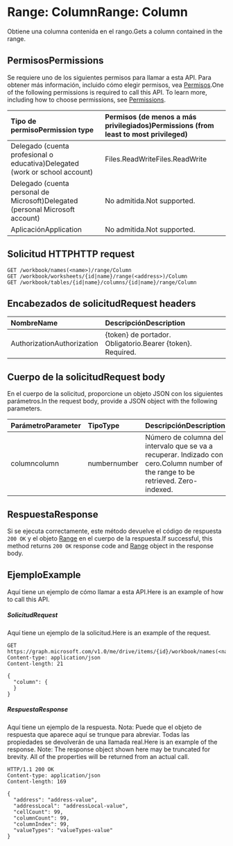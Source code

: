 # <a name="range-column"></a><span data-ttu-id="d4835-101">Range: Column</span><span class="sxs-lookup"><span data-stu-id="d4835-101">Range: Column</span></span>

<span data-ttu-id="d4835-102">Obtiene una columna contenida en el rango.</span><span class="sxs-lookup"><span data-stu-id="d4835-102">Gets a column contained in the range.</span></span>
## <a name="permissions"></a><span data-ttu-id="d4835-103">Permisos</span><span class="sxs-lookup"><span data-stu-id="d4835-103">Permissions</span></span>
<span data-ttu-id="d4835-p101">Se requiere uno de los siguientes permisos para llamar a esta API. Para obtener más información, incluido cómo elegir permisos, vea [Permisos](../../../concepts/permissions_reference.md).</span><span class="sxs-lookup"><span data-stu-id="d4835-p101">One of the following permissions is required to call this API. To learn more, including how to choose permissions, see [Permissions](../../../concepts/permissions_reference.md).</span></span>

|<span data-ttu-id="d4835-106">Tipo de permiso</span><span class="sxs-lookup"><span data-stu-id="d4835-106">Permission type</span></span>      | <span data-ttu-id="d4835-107">Permisos (de menos a más privilegiados)</span><span class="sxs-lookup"><span data-stu-id="d4835-107">Permissions (from least to most privileged)</span></span>              |
|:--------------------|:---------------------------------------------------------|
|<span data-ttu-id="d4835-108">Delegado (cuenta profesional o educativa)</span><span class="sxs-lookup"><span data-stu-id="d4835-108">Delegated (work or school account)</span></span> | <span data-ttu-id="d4835-109">Files.ReadWrite</span><span class="sxs-lookup"><span data-stu-id="d4835-109">Files.ReadWrite</span></span>    |
|<span data-ttu-id="d4835-110">Delegado (cuenta personal de Microsoft)</span><span class="sxs-lookup"><span data-stu-id="d4835-110">Delegated (personal Microsoft account)</span></span> | <span data-ttu-id="d4835-111">No admitida.</span><span class="sxs-lookup"><span data-stu-id="d4835-111">Not supported.</span></span>    |
|<span data-ttu-id="d4835-112">Aplicación</span><span class="sxs-lookup"><span data-stu-id="d4835-112">Application</span></span> | <span data-ttu-id="d4835-113">No admitida.</span><span class="sxs-lookup"><span data-stu-id="d4835-113">Not supported.</span></span> |

## <a name="http-request"></a><span data-ttu-id="d4835-114">Solicitud HTTP</span><span class="sxs-lookup"><span data-stu-id="d4835-114">HTTP request</span></span>
<!-- { "blockType": "ignored" } -->
```http
GET /workbook/names(<name>)/range/Column
GET /workbook/worksheets/{id|name}/range(<address>)/Column
GET /workbook/tables/{id|name}/columns/{id|name}/range/Column

```
## <a name="request-headers"></a><span data-ttu-id="d4835-115">Encabezados de solicitud</span><span class="sxs-lookup"><span data-stu-id="d4835-115">Request headers</span></span>
| <span data-ttu-id="d4835-116">Nombre</span><span class="sxs-lookup"><span data-stu-id="d4835-116">Name</span></span>       | <span data-ttu-id="d4835-117">Descripción</span><span class="sxs-lookup"><span data-stu-id="d4835-117">Description</span></span>|
|:---------------|:----------|
| <span data-ttu-id="d4835-118">Authorization</span><span class="sxs-lookup"><span data-stu-id="d4835-118">Authorization</span></span>  | <span data-ttu-id="d4835-p102">{token} de portador. Obligatorio.</span><span class="sxs-lookup"><span data-stu-id="d4835-p102">Bearer {token}. Required.</span></span> |

## <a name="request-body"></a><span data-ttu-id="d4835-121">Cuerpo de la solicitud</span><span class="sxs-lookup"><span data-stu-id="d4835-121">Request body</span></span>
<span data-ttu-id="d4835-122">En el cuerpo de la solicitud, proporcione un objeto JSON con los siguientes parámetros.</span><span class="sxs-lookup"><span data-stu-id="d4835-122">In the request body, provide a JSON object with the following parameters.</span></span>

| <span data-ttu-id="d4835-123">Parámetro</span><span class="sxs-lookup"><span data-stu-id="d4835-123">Parameter</span></span>    | <span data-ttu-id="d4835-124">Tipo</span><span class="sxs-lookup"><span data-stu-id="d4835-124">Type</span></span>   |<span data-ttu-id="d4835-125">Descripción</span><span class="sxs-lookup"><span data-stu-id="d4835-125">Description</span></span>|
|:---------------|:--------|:----------|
|<span data-ttu-id="d4835-126">column</span><span class="sxs-lookup"><span data-stu-id="d4835-126">column</span></span>|<span data-ttu-id="d4835-127">number</span><span class="sxs-lookup"><span data-stu-id="d4835-127">number</span></span>|<span data-ttu-id="d4835-p103">Número de columna del intervalo que se va a recuperar. Indizado con cero.</span><span class="sxs-lookup"><span data-stu-id="d4835-p103">Column number of the range to be retrieved. Zero-indexed.</span></span>|

## <a name="response"></a><span data-ttu-id="d4835-130">Respuesta</span><span class="sxs-lookup"><span data-stu-id="d4835-130">Response</span></span>

<span data-ttu-id="d4835-131">Si se ejecuta correctamente, este método devuelve el código de respuesta `200 OK` y el objeto [Range](../resources/range.md) en el cuerpo de la respuesta.</span><span class="sxs-lookup"><span data-stu-id="d4835-131">If successful, this method returns `200 OK` response code and [Range](../resources/range.md) object in the response body.</span></span>

## <a name="example"></a><span data-ttu-id="d4835-132">Ejemplo</span><span class="sxs-lookup"><span data-stu-id="d4835-132">Example</span></span>
<span data-ttu-id="d4835-133">Aquí tiene un ejemplo de cómo llamar a esta API.</span><span class="sxs-lookup"><span data-stu-id="d4835-133">Here is an example of how to call this API.</span></span>
##### <a name="request"></a><span data-ttu-id="d4835-134">Solicitud</span><span class="sxs-lookup"><span data-stu-id="d4835-134">Request</span></span>
<span data-ttu-id="d4835-135">Aquí tiene un ejemplo de la solicitud.</span><span class="sxs-lookup"><span data-stu-id="d4835-135">Here is an example of the request.</span></span>
<!-- {
  "blockType": "request",
  "name": "range_column"
}-->
```http
GET https://graph.microsoft.com/v1.0/me/drive/items/{id}/workbook/names(<name>)/range/Column
Content-type: application/json
Content-length: 21

{
  "column": {
  }
}
```

##### <a name="response"></a><span data-ttu-id="d4835-136">Respuesta</span><span class="sxs-lookup"><span data-stu-id="d4835-136">Response</span></span>
<span data-ttu-id="d4835-p104">Aquí tiene un ejemplo de la respuesta. Nota: Puede que el objeto de respuesta que aparece aquí se trunque para abreviar. Todas las propiedades se devolverán de una llamada real.</span><span class="sxs-lookup"><span data-stu-id="d4835-p104">Here is an example of the response. Note: The response object shown here may be truncated for brevity. All of the properties will be returned from an actual call.</span></span>
<!-- {
  "blockType": "response",
  "truncated": true,
  "@odata.type": "microsoft.graph.range"
} -->
```http
HTTP/1.1 200 OK
Content-type: application/json
Content-length: 169

{
  "address": "address-value",
  "addressLocal": "addressLocal-value",
  "cellCount": 99,
  "columnCount": 99,
  "columnIndex": 99,
  "valueTypes": "valueTypes-value"
}
```

<!-- uuid: 8fcb5dbc-d5aa-4681-8e31-b001d5168d79
2015-10-25 14:57:30 UTC -->
<!-- {
  "type": "#page.annotation",
  "description": "Range: Column",
  "keywords": "",
  "section": "documentation",
  "tocPath": ""
}-->